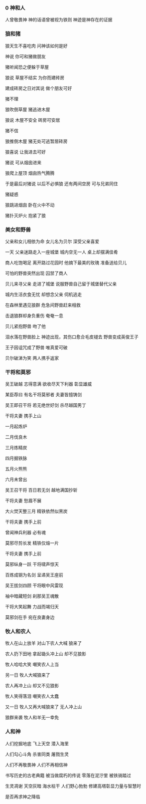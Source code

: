 ### 0 神和人
 
 人曾敬畏神 神的话语曾被视为铁则 神迹是神存在的证据

### 狼和猪
 
 狼天生不喜吃肉 问神该如何是好
 
 神说 你可和猪做朋友
 
 猪听闻恐之便躲于草屋
 
 狼说 草屋不结实 为你而建砖房
 
 建成砖房之日对其说 做个朋友可好
 
 猪不理 
 
 狼吹倒草屋 猪逃进木屋
 
 狼说 木屋不安全 砖房可安居
 
 猪不信
 
 狼推倒木屋 猪无处可逃暂居砖房
 
 狼喜说 让我进去可好
 
 猪说 可从烟囱进来
 
 狼爬上屋顶 烟囱热气腾腾
 
 于是最后对猪说 以后不必惧狼 还有两间空房 可与兄弟同住
 
 猪疑惑
 
 狼跳进烟囱 卧在火中不动
 
 猪扑灭炉火 抱紧了狼
 
 ### 美女和野兽
 
 父亲和女儿相依为命 女儿名为贝尔 深受父亲喜爱
 
 一天 父亲迷路走入一座城堡 城内空无一人 桌上却摆满佳肴
 
 商人吃饱喝足 离开路过花园时 他摘下最美的玫瑰 准备送给贝儿
 
 可怕的野兽突然出现 囚禁了商人
 
 贝儿来寻父亲 走进了城堡 说服野兽自己留于城堡替代父亲
 
 城内生活衣食无忧 却想念父亲 伺机逃走
 
 在森林里遇见狼群 危急间野兽赶来相救
 
 击退狼群却身负重伤 奄奄一息
 
 贝儿紧抱野兽 吻了他
 
 泪水落在野兽脸上 神迹出现，其伤口愈合毛皮褪去 野兽变成英俊王子
 
 王子因诅咒成了野兽 唯真爱可破
 
 贝尔破涕为笑 两人携手返家
 
### 干将和莫邪
 
 吴王破越 志得意满 欲收尽天下利器 彰显雄威
 
 某臣荐曰 有名干将莫邪者 夫妻皆擅铸剑
 
 吴王即召干将 若无绝世好剑 杀尽越国男丁
 
 干将夫妻 携手上山
 
 一月起炼炉
 
 二月伐良木
 
 三月炼精炭
 
 四月掘铁脉
 
 五月火熊熊
 
 六月未曾出
 
 吴王召干将 百日若无剑 越地满国抄斩
 
 干将夫妻 愁眉不展
 
 大火焚天整三月 精铁依然似黑炭
 
 干将夫妻 携手上前 
 
 曾闻神兵利器 必有魂
 
 莫邪尽剪长发 精铁仅熔一片
 
 干将夫妻 携手上前
 
 莫邪纵身一跃 干将啸声惊天
 
 百炼成钢为名剑 呈递吴王座前
 
 吴王拔剑四顾 干将眼中风雷现
 
 袖中暗藏短剑 刹那吴王魂散
 
 干将大笑起舞 力战而竭归天
 
 莫邪剑在手 宛在良妻身边
 
### 牧人和农人
 
 牧人在山上放羊 对山下农人大喊 狼来了
 
 农人扔下田地 拿起锄头冲上山 却不见狼影
 
 牧人哈哈大笑 嘲笑农人上当
 
 另一日 牧人大喊狼来了 
 
 农人再冲上山 却又不见狼影
 
 牧人笑得落泪 嘲笑农人太蠢
 
 又一日 牧人又再大喊狼来了 无人冲上山
 
 狼群来袭 牧人和羊无一幸免
 
### 人和神
 
 人们挖掘地底 飞上天空 潜入海里
 
 人们勾心斗角 杀害同类 屠戮生灵
 
 人们不再敬畏神 人们不再相信神
 
 书写历史的古老典籍 被当做腐朽的传说 零落在泥泞里 被铁骑踏过
 
 生灵凋谢 天空灰暗 海水枯干 人们野心勃勃 修建高塔彰显力量与智慧时
 
 是否再求神之降临
